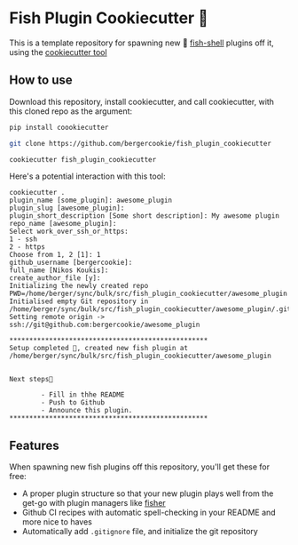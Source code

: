 # Fish Plugin Cookiecutter 🍪

This is a template repository for spawning new 🐠
[fish-shell](https://fishshell.com/) plugins off it, using the [cookiecutter
tool](https://www.cookiecutter.io/)

## How to use

Download this repository, install cookiecutter, and call cookiecutter, with this
cloned repo as the argument:

```sh
pip install coookiecutter

git clone https://github.com/bergercookie/fish_plugin_cookiecutter

cookiecutter fish_plugin_cookiecutter
```

Here's a potential interaction with this tool:

```text
cookiecutter .
plugin_name [some_plugin]: awesome_plugin
plugin_slug [awesome_plugin]:
plugin_short_description [Some short description]: My awesome plugin
repo_name [awesome_plugin]:
Select work_over_ssh_or_https:
1 - ssh
2 - https
Choose from 1, 2 [1]: 1
github_username [bergercookie]:
full_name [Nikos Koukis]:
create_author_file [y]:
Initializing the newly created repo
PWD=/home/berger/sync/bulk/src/fish_plugin_cookiecutter/awesome_plugin
Initialised empty Git repository in /home/berger/sync/bulk/src/fish_plugin_cookiecutter/awesome_plugin/.git/
Setting remote origin -> ssh://git@github.com:bergercookie/awesome_plugin

**************************************************
Setup completed 🎉, created new fish plugin at /home/berger/sync/bulk/src/fish_plugin_cookiecutter/awesome_plugin


Next steps🐾

        - Fill in thhe README
        - Push to Github
        - Announce this plugin.
**************************************************
```


## Features

When spawning new fish plugins off this repository, you'll get these for free:

- A proper plugin structure so that your new plugin plays well from the get-go
    with plugin managers like [fisher](https://github.com/jorgebucaran/fisher)
- Github CI recipes with automatic spell-checking in your README and more nice
    to haves
- Automatically add `.gitignore` file, and initialize the git repository
